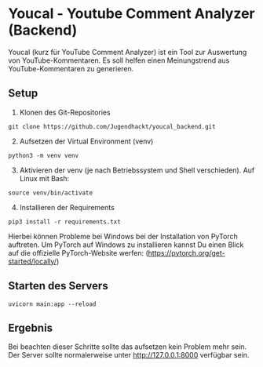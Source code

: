 # Youcal - Youtube Comment Analyzer (Backend)
Youcal (kurz für YouTube Comment Analyzer) ist ein Tool zur Auswertung von YouTube-Kommentaren. Es soll helfen einen Meinungstrend aus YouTube-Kommentaren zu generieren.
## Setup
1. Klonen des Git-Repositories
```
git clone https://github.com/Jugendhackt/youcal_backend.git
```
2. Aufsetzen der Virtual Environment (venv)
```
python3 -m venv venv
```
3. Aktivieren der venv (je nach Betriebssystem und Shell verschieden). Auf Linux mit Bash:
```
source venv/bin/activate
```
4. Installieren der Requirements
```
pip3 install -r requirements.txt
```
Hierbei können Probleme bei Windows bei der Installation von PyTorch auftreten. Um PyTorch auf Windows zu installieren kannst Du einen Blick auf die offizielle PyTorch-Website werfen: (https://pytorch.org/get-started/locally/)
## Starten des Servers
```
uvicorn main:app --reload
```
## Ergebnis
Bei beachten dieser Schritte sollte das aufsetzen kein Problem mehr sein. Der Server sollte normalerweise unter http://127.0.0.1:8000 verfügbar sein.